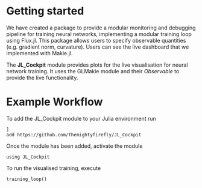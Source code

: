 # Getting started

We have created a package to provide a modular monitoring and debugging pipeline for training neural networks, implementing a modular training loop using Flux.jl.
This package allows users to specify observable quantities (e.g. gradient norm, curvature).
Users can see the live dashboard that we implemented with Makie.jl.

The **JL_Cockpit** module provides plots for the live visualisation for neural network training. It uses the GLMakie module and their *Observable* to provide the live functionality.


# Example Workflow
To add the JL_Cockpit module to your Julia environment run

    ]
    add https://github.com/Themightyfirefly/JL_Cockpit

Once the module has been added, activate the module

    using JL_Cockpit

To run the visualised training, execute

    training_loop()